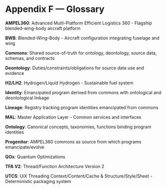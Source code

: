 # Appendix F — Glossary

**AMPEL360**: Advanced Multi-Platform Efficient Logistics 360 - Flagship blended-wing-body aircraft platform

**BWB**: Blended-Wing-Body - Aircraft configuration integrating fuselage and wing

**Commons**: Shared source-of-truth for ontology, deontology, source data, schemas, and contracts

**Deontology**: Duties/constraints/obligations for source data use and evidence

**H2/LH2**: Hydrogen/Liquid Hydrogen - Sustainable fuel system

**Identity**: Emancipated program derived from commons with ontological and deontological linkage

**Lineage**: Registry tracking program identities emancipated from commons

**MAL**: Master Application Layer - Common services and interfaces

**Ontology**: Canonical concepts, taxonomies, functions binding program identities

**Progenitor**: AMPEL360 commons as source from which programs emancipate/evolve

**QOx**: Quantum Optimizations

**TFA V2**: Thread/Function Architecture Version 2

**UTCS**: UiX Threading Context/Content/Cache & Structure/Style/Sheet - Deterministic packaging system
